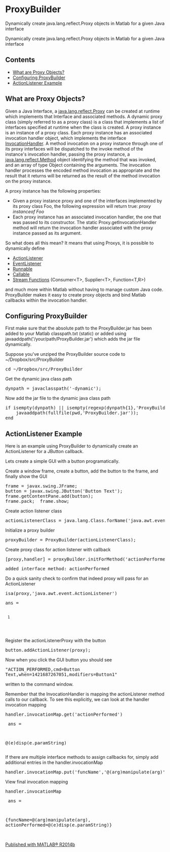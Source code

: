 # ProxyBuilder
Dynamically create java.lang.reflect.Proxy objects in Matlab for a given Java interface 

<html>
    <head>
      <meta http-equiv="Content-Type" content="text/html; charset=utf-8">
      <link rel="stylesheet" type="text/css" href="README.css">
  <title>Proxy Objects in Java and Matlab</title><meta name="generator" content="MATLAB 8.4"><link rel="schema.DC" href="http://purl.org/dc/elements/1.1/"><meta name="DC.date" content="2015-01-19"><meta name="DC.source" content="ProxyObjects.m"><style type="text/css">
  </style></head><body><div class="content"><p>Dynamically create java.lang.reflect.Proxy objects in Matlab for a given Java interface</p><h2>Contents</h2><div><ul><li><a href="#1">What are Proxy Objects?</a></li><li><a href="#2">Configuring ProxyBuilder</a></li><li><a href="#5">ActionListener Example</a></li></ul></div><h2>What are Proxy Objects?<a name="1"></a></h2><p>Given a Java Interface, a <a href="http://docs.oracle.com/javase/8/docs/api/java/lang/reflect/Proxy.html">java.lang.reflect.Proxy</a> can be created at runtime which implements that Interface and associated methods. A dynamic proxy class (simply referred to as a proxy class) is a class that implements a list of interfaces specified at runtime when the class is created. A proxy instance is an instance of a proxy class. Each proxy instance has an associated invocation handler object, which implements the interface <a href="http://docs.oracle.com/javase/8/docs/api/java/lang/reflect/InvocationHandler.html">InvocationHandler</a>. A method invocation on a proxy instance through one of its proxy interfaces will be dispatched to the invoke method of the instance's invocation handler, passing the proxy instance, a <a href="http://docs.oracle.com/javase/8/docs/api/java/lang/reflect/Method.html">java.lang.reflect.Method</a> object identifying the method that was invoked, and an array of type Object containing the arguments. The invocation handler processes the encoded method invocation as appropriate and the result that it returns will be returned as the result of the method invocation on the proxy instance.</p><p>A proxy instance has the following properties:</p><div><ul><li>Given a proxy instance proxy and one of the interfaces implemented by its proxy class Foo, the following expression will return true: <i>proxy</i> <i>instanceof</i> <i>Foo</i></li><li>Each proxy instance has an associated invocation handler, the one that was passed to its constructor. The static Proxy.getInvocationHandler method will return the invocation handler associated with the proxy instance passed as its argument.</li></ul></div><p>So what does all this mean?  It means that using Proxys, it is possible to dynamically define</p><div><ul><li><a href="http://docs.oracle.com/javase/8/docs/api/java/awt/event/ActionListener.html">ActionListener</a></li><li><a href="http://docs.oracle.com/javase/8/docs/api/java/util/EventListener.html">EventListener</a></li><li><a href="http://docs.oracle.com/javase/8/docs/api/java/lang/Runnable.html">Runnable</a></li><li><a href="http://docs.oracle.com/javase/8/docs/api/java/util/concurrent/Callable.html">Callable</a></li><li><a href="http://docs.oracle.com/javase/8/docs/api/java/util/function/package-summary.html">Stream Functions</a> (Consumer&lt;T&gt;, Supplier&lt;T&gt;, Function&lt;T,R&gt;)</li></ul></div><p>and much more within Matlab without having to manage custom Java code.  ProxyBuilder makes it easy to create proxy objects and bind Matlab callbacks within the invocation handler.</p><h2>Configuring ProxyBuilder<a name="2"></a></h2><p>First make sure that the absolute path to the ProxyBuilder.jar has been added to your Matlab classpath.txt (static) or added using javaaddpath('/your/path/ProxyBuilder.jar') which adds the jar file dynamically.</p><p>Suppose you've unziped the ProxyBuilder source code to ~/Dropbox/src/ProxyBuilder</p><pre class="codeinput">cd <span class="string">~/Dropbox/src/ProxyBuilder</span>
</pre><p>Get the dynamic java class path</p><pre class="codeinput">dynpath = javaclasspath(<span class="string">'-dynamic'</span>);
</pre><p>Now add the jar file to the dynamic java class path</p><pre class="codeinput"><span class="keyword">if</span> isempty(dynpath) || isempty(regexp(dynpath{1},<span class="string">'ProxyBuilder.jar'</span>));
    javaaddpath(fullfile(pwd,<span class="string">'ProxyBuilder.jar'</span>));
<span class="keyword">end</span>
</pre><h2>ActionListener Example<a name="5"></a></h2><p>Here is an example using ProxyBuilder to dynamically create an ActionListener for a JButton callback.</p><p>Lets create a simple GUI with a button programatically.</p><p>Create a window frame, create a button, add the button to the frame, and finally show the GUI</p><pre class="codeinput">frame = javax.swing.JFrame;
button = javax.swing.JButton(<span class="string">'Button Text'</span>);
frame.getContentPane.add(button);
frame.pack;  frame.show;
</pre><p>Create action listener class</p><pre class="codeinput">actionListenerClass = java.lang.Class.forName(<span class="string">'java.awt.event.ActionListener'</span>);
</pre><p>Initialize a proxy builder</p><pre class="codeinput">proxyBuilder = ProxyBuilder(actionListenerClass);
</pre><p>Create proxy class for action listener with callback</p><pre class="codeinput">[proxy,handler] = proxyBuilder.initForMethod(<span class="string">'actionPerformed'</span>,<span class="string">'@(e)disp(e.paramString)'</span>);
</pre><pre class="codeoutput">added interface method: actionPerformed
</pre><p>Do a quick sanity check to confirm that indeed proxy will pass for an ActionListener</p><pre class="codeinput">isa(proxy,<span class="string">'java.awt.event.ActionListener'</span>)
</pre><pre class="codeoutput">
ans =

     1
</pre><p>Register the actionListenerProxy with the button</p><pre class="codeinput">button.addActionListener(proxy);
</pre><p>Now when you click the GUI button you should see</p><pre>"ACTION_PERFORMED,cmd=Button Text,when=1421687267051,modifiers=Button1"</pre><p>written to the command window.</p><p>Remember that the InvocationHandler is mapping the actionListener method calls to our callback.  To see this explicitly, we can look at the handler invocation mapping</p><pre class="codeinput">handler.invocationMap.get(<span class="string">'actionPerformed'</span>)
</pre><pre class="codeoutput">
ans =

@(e)disp(e.paramString)
</pre><p>If there are multiple interface methods to assign callbacks for, simply add additional entries in the handler.invocationMap</p><pre class="codeinput">handler.invocationMap.put(<span class="string">'funcName'</span>,<span class="string">'@(arg)manipulate(arg)'</span>);
</pre><p>View final invocation mapping</p><pre class="codeinput">handler.invocationMap
</pre><pre class="codeoutput"> 
ans =
 
{funcName=@(arg)manipulate(arg), actionPerformed=@(e)disp(e.paramString)}
</pre><p class="footer"><br><a href="http://www.mathworks.com/products/matlab/">Published with MATLAB&reg; R2014b</a><br></p></div>
</body></html>
